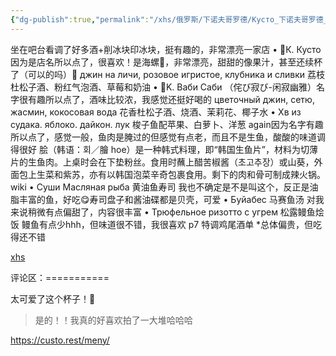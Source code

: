 ```yaml
---
{"dg-publish":true,"permalink":"/xhs/俄罗斯/下诺夫哥罗德/Кусто_下诺夫哥罗德_海鲜/","tags":["rednote","下诺夫哥罗德"],"updated":"2025-03-20T22:46:14.682+08:00"}
---
```


 

坐在吧台看调了好多酒+削冰块印冰块，挺有趣的，非常漂亮一家店
• 🍹К. Кусто 因为是店名所以点了，很喜欢！是海螺🥺，非常漂亮，甜甜的像果汁，甚至还续杯了（可以的吗）🤣
джин на личи, розовое игристое, клубника и сливки 荔枝杜松子酒、粉红气泡酒、草莓和奶油
• 🍹K. Ваби Саби （侘び寂び-闲寂幽雅）名字很有趣所以点了，酒味比较浓，我感觉还挺好喝的
цветочный джин, сетю, жасмин, кокосовая вода 花香杜松子酒、烧酒、茉莉花、椰子水
• Хв из судака. яблоко. дайкон. лук 梭子鱼配苹果、白萝卜、洋葱 again因为名字有趣所以点了，感觉一般，鱼肉是腌过的但感觉有点老，而且不是生鱼，酸酸的味道调得很好
脍（韩语：회／膾 hoe）是一种韩式料理，即“韩国生鱼片”，材料为切薄片的生鱼肉。上桌时会在下垫粉丝。食用时蘸上醋苦椒酱（초고추장）或山葵，外面包上生菜和紫苏，亦有以韩国泡菜辛奇包裹食用。剩下的肉和骨可制成辣火锅。 wiki
• Суши Масляная рыба 黄油鱼寿司 我也不确定是不是叫这个，反正是油脂丰富的鱼，好吃😋寿司盘子和酱油碟都是贝壳，可爱
• Буйабес 马赛鱼汤 对我来说稍微有点偏甜了，内容很丰富
• Трюфельное ризотто с угрем 松露鳗鱼烩饭 鳗鱼有点少hhh，但味道很不错，我很喜欢
p7 特调鸡尾酒单
*总体偏贵，但吃得还不错

[xhs](https://www.xiaohongshu.com/explore/66744541000000001c022d4f?xsec_token=ABuTWu-lRZ900CQ9JIubTuCGYutkllQqrvIdFCnXjli7Y=&xsec_source=pc_user)

评论区：===========

太可爱了这个杯子！🐚

> 是的！！我真的好喜欢拍了一大堆哈哈哈

https://custo.rest/meny/